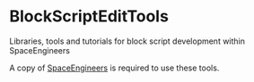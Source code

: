 # BlockScriptEditTools
Libraries, tools and tutorials for block script development within SpaceEngineers

A copy of [SpaceEngineers](http://www.spaceengineersgame.com/) is required to use these tools. 